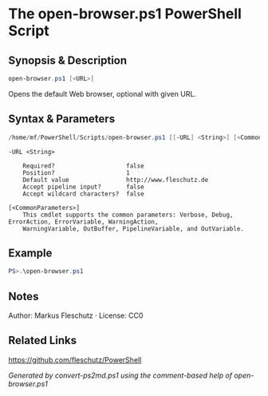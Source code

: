 # The open-browser.ps1 PowerShell Script

## Synopsis & Description
```powershell
open-browser.ps1 [<URL>]
```

Opens the default Web browser, optional with given URL.

## Syntax & Parameters
```powershell
/home/mf/PowerShell/Scripts/open-browser.ps1 [[-URL] <String>] [<CommonParameters>]
```

```
-URL <String>
    
    Required?                    false
    Position?                    1
    Default value                http://www.fleschutz.de
    Accept pipeline input?       false
    Accept wildcard characters?  false
```

```
[<CommonParameters>]
    This cmdlet supports the common parameters: Verbose, Debug, ErrorAction, ErrorVariable, WarningAction, 
    WarningVariable, OutBuffer, PipelineVariable, and OutVariable.
```

## Example
```powershell
PS>.\open-browser.ps1
```


## Notes
Author: Markus Fleschutz · License: CC0

## Related Links
https://github.com/fleschutz/PowerShell

*Generated by convert-ps2md.ps1 using the comment-based help of open-browser.ps1*
